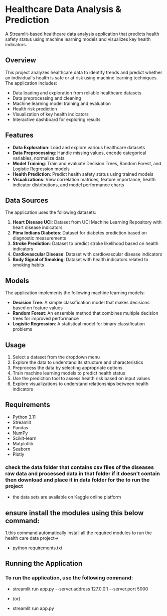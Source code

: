 # Healthcare Data Analysis & Prediction

A Streamlit-based healthcare data analysis application that predicts health safety status using machine learning models and visualizes key health indicators.

## Overview

This project analyzes healthcare data to identify trends and predict whether an individual's health is safe or at risk using machine learning techniques. The application includes:

- Data loading and exploration from reliable healthcare datasets
- Data preprocessing and cleaning
- Machine learning model training and evaluation
- Health risk prediction
- Visualization of key health indicators
- Interactive dashboard for exploring results

## Features

- **Data Exploration**: Load and explore various healthcare datasets
- **Data Preprocessing**: Handle missing values, encode categorical variables, normalize data
- **Model Training**: Train and evaluate Decision Trees, Random Forest, and Logistic Regression models
- **Health Prediction**: Predict health safety status using trained models
- **Visualizations**: View correlation matrices, feature importance, health indicator distributions, and model performance charts

## Data Sources

The application uses the following datasets:

1. **Heart Disease UCI**: Dataset from UCI Machine Learning Repository with heart disease indicators
2. **Pima Indians Diabetes**: Dataset for diabetes prediction based on diagnostic measurements
3. **Stroke Prediction**: Dataset to predict stroke likelihood based on health indicators
4. **Cardiovascular Disease**: Dataset with cardiovascular disease indicators
5. **Body Signal of Smoking**: Dataset with health indicators related to smoking habits

## Models

The application implements the following machine learning models:

- **Decision Tree**: A simple classification model that makes decisions based on feature values
- **Random Forest**: An ensemble method that combines multiple decision trees for improved performance
- **Logistic Regression**: A statistical model for binary classification problems

## Usage

1. Select a dataset from the dropdown menu
2. Explore the data to understand its structure and characteristics
3. Preprocess the data by selecting appropriate options
4. Train machine learning models to predict health status
5. Use the prediction tool to assess health risk based on input values
6. Explore visualizations to understand relationships between health indicators

## Requirements

- Python 3.11
- Streamlit
- Pandas
- NumPy
- Scikit-learn
- Matplotlib
- Seaborn
- Plotly

### check the data folder that contains csv files of the diseases raw data and processed data in that folder if it doesn't contain then download and place it in data folder for the to run the project 
- the data sets are available on Kaggle online platform

## ensure install the modules using this below command:
 1.this command automatically install all the required modules to run the health care data project->
- python requirements.txt

## Running the Application

 ### To run the application, use the following command:

- streamlit run app.py --server.address 127.0.0.1 --server.port 5000 

- (or)

- streamlit run app.py

